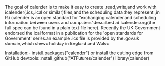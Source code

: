 The goal of calender is to make it easy to create ,read,write,and work with icalender(.ics,.ical or similar)files,and the scheduling data they represent ,in R.i
calender is an open standard for "exchanging calender and scheduling information between users and computers"described at 
icalender.org(the full spec can be found in a plain text file here).
Recently the UK Government endorsed the ical format in a publication for the 'open standards for Government' series.an example .ics file is provided by the .gov.uk domain,which shows holiday in England and Wales

Installation:-
install.packages("calender")
or install the cutting edge from GitHub
devtools::install_github("ATFutures/calender")
library(calender)
